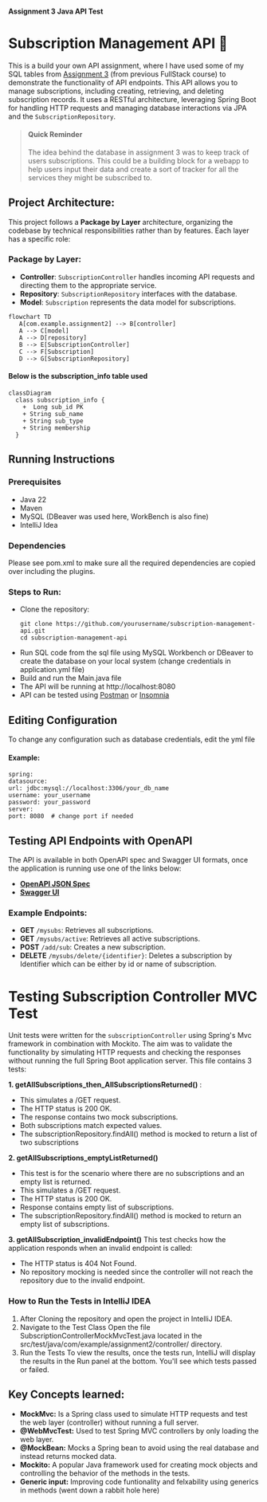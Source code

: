 #### Assignment 3 Java API Test
# Subscription Management API :robot:
This is a build your own API assignment, where I have used some of my SQL tables from [Assignment 3](https://github.com/laila-sb/CFG-Assignment3) (from previous FullStack course) to demonstrate the functionality of API endpoints.
This API allows you to manage subscriptions, including creating, retrieving, and deleting subscription records. It uses a RESTful architecture, leveraging Spring Boot for handling HTTP requests and managing database interactions via JPA and the `SubscriptionRepository`.


> #### Quick Reminder
>The idea behind the database in assignment 3 was to keep track of users subscriptions. This could be a building block for a webapp to help users input their data and create a sort of tracker for all the services they might be subscribed to.


## Project Architecture:

This project follows a **Package by Layer** architecture, organizing the codebase by technical responsibilities rather than by features. Each layer has a specific role:

### Package by Layer:

- **Controller**: `SubscriptionController` handles incoming API requests and directing them to the appropriate service.
- **Repository**: `SubscriptionRepository` interfaces with the database.
- **Model**: `Subscription` represents the data model for subscriptions.

```mermaid
flowchart TD
   A[com.example.assignment2] --> B[controller]
   A --> C[model]
   A --> D[repository]
   B --> E[SubscriptionController]
   C --> F[Subscription]
   D --> G[SubscriptionRepository]
```

#### Below is the subscription_info table used
```mermaid
classDiagram
  class subscription_info {
    +  Long sub_id PK
    + String sub_name
    + String sub_type
    + String membership
  }
```

## Running Instructions

### Prerequisites
- Java 22
- Maven
- MySQL (DBeaver was used here, WorkBench is also fine)
- IntelliJ Idea

### Dependencies
Please see pom.xml to make sure all the required dependencies are copied over including the plugins.

### Steps to Run:
- Clone the repository:
   ```
   git clone https://github.com/yourusername/subscription-management-api.git
   cd subscription-management-api
- Run SQL code from the sql file using MySQL Workbench or DBeaver to create the database on your local system (change credentials in application.yml file)
- Build and run the Main.java file
- The API will be running at http://localhost:8080
- API can be tested using [Postman](https://www.postman.com/) or [Insomnia](https://insomnia.rest/)


## Editing Configuration
To change any configuration such as database credentials, edit the yml file


#### **Example:**
```
spring:
datasource:
url: jdbc:mysql://localhost:3306/your_db_name
username: your_username
password: your_password
server:
port: 8080  # change port if needed
```


## Testing API Endpoints with OpenAPI

The API is available in both OpenAPI spec and Swagger UI formats, once the application is running use one of the links below:

- [**OpenAPI JSON Spec**](http://localhost:8080/v3/api-docs)
- [**Swagger UI**](http://localhost:8080/swagger-ui.html)

### Example Endpoints:
- **GET** `/mysubs`: Retrieves all subscriptions.
- **GET** `/mysubs/active`: Retrieves all active subscriptions.
- **POST** `/add/sub`: Creates a new subscription.
- **DELETE** `/mysubs/delete/{identifier}`: Deletes a subscription by Identifier which can be either by id or name of subscription.


# Testing Subscription Controller MVC Test

Unit tests were written for the `subscriptionController` using Spring's Mvc framework in combination with Mockito. The aim was to validate the
functionality by simulating HTTP requests and checking the responses without running the full Spring Boot application server.
This file contains 3 tests:


**1. getAllSubscriptions_then_AllSubscriptionsReturned()** : 
- This simulates a /GET request.
- The HTTP status is 200 OK.
- The response contains two mock subscriptions.
- Both subscriptions match expected values.
- The subscriptionRepository.findAll() method is mocked to return a list of two subscriptions

**2. getAllSubscriptions_emptyListReturned()**
- This test is for the scenario where there are no subscriptions and an empty list is returned.
- This simulates a /GET request.
- The HTTP status is 200 OK.
-  Response contains empty list of subscriptions.
- The subscriptionRepository.findAll() method is mocked to return an empty list of subscriptions.

**3. getAllSubscription_invalidEndpoint()**
   This test checks how the application responds when an invalid endpoint is called:

- The HTTP status is 404 Not Found.
- No repository mocking is needed since the controller will not reach the repository due to the invalid endpoint.



### How to Run the Tests in IntelliJ IDEA
1. After Cloning the repository and open the project in IntelliJ IDEA.
2. Navigate to the Test Class
   Open the file SubscriptionControllerMockMvcTest.java located in the src/test/java/com/example/assignment2/controller/ directory.
3. Run the Tests
   To view the results, once the tests run, IntelliJ will display the results in the Run panel at the bottom. 
You'll see which tests passed or failed.



## Key Concepts learned:
- **MockMvc:** Is a Spring class used to simulate HTTP requests and test the web layer (controller) without running a full server.
- **@WebMvcTest:** Used to test Spring MVC controllers by only loading the web layer.
- **@MockBean:** Mocks a Spring bean to avoid using the real database and instead returns mocked data.
- **Mockito:** A popular Java framework used for creating mock objects and controlling the behavior of the methods in the tests.
- **Generic input:** Improving code funtionality and felxability using generics in methods (went down a rabbit hole here)
  
